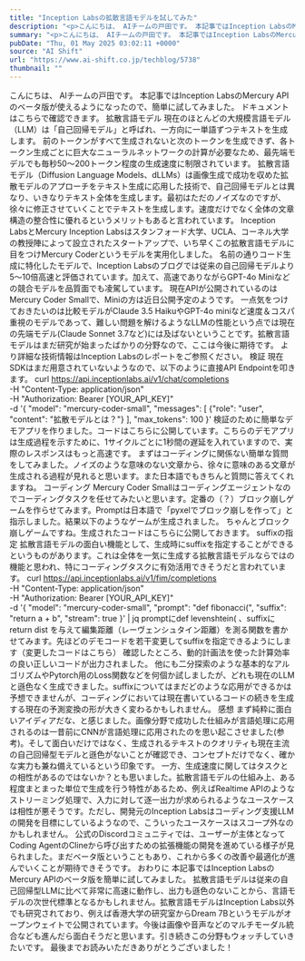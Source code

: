 ```yaml
---
title: "Inception Labsの拡散言語モデルを試してみた"
description: "<p>こんにちは、 AIチームの戸田です。 本記事ではInception LabsのMercury APIのベータ版が使えるようになったので、簡単に試してみました。 ドキュメントはこちらで確認できます。 拡散言語モデル 現在の [&#8230;]</p> <p>投稿 <a href='https://www.ai-shift.co.jp/techblog/5738' rel='nofollow'>Inception Labsの拡散言語モデルを試してみた</a> は <a href='https://www.ai-shift.co.jp' rel='nofollow'>株式会社AI Shift</a> に最初に表示されました。</p>"
summary: "<p>こんにちは、 AIチームの戸田です。 本記事ではInception LabsのMercury APIのベータ版が使えるようになったので、簡単に試してみました。 ドキュメントはこちらで確認できます。 拡散言語モデル 現在の [&#823"
pubDate: "Thu, 01 May 2025 03:02:11 +0000"
source: "AI Shift"
url: "https://www.ai-shift.co.jp/techblog/5738"
thumbnail: ""
---
```


こんにちは、 AIチームの戸田です。
本記事ではInception LabsのMercury APIのベータ版が使えるようになったので、簡単に試してみました。
ドキュメントはこちらで確認できます。
拡散言語モデル
現在のほとんどの大規模言語モデル（LLM）は「自己回帰モデル」と呼ばれ、一方向に一単語ずつテキストを生成します。
前のトークンがすべて生成されないと次のトークンを生成できず、各トークン生成ごとに巨大なニューラルネットワークの計算が必要なため、最先端モデルでも毎秒50〜200トークン程度の生成速度に制限されています。
拡散言語モデル（Diffusion Language Models、dLLMs）は画像生成で成功を収めた拡散モデルのアプローチをテキスト生成に応用した技術で、自己回帰モデルとは異なり、いきなりテキスト全体を生成します。最初はただのノイズなのですが、徐々に修正させていくことでテキストを生成します。速度だけでなく全体の文章構造の整合性に優れるというメリットもあると言われています。
Inception LabsとMercury
Inception Labsはスタンフォード大学、UCLA、コーネル大学の教授陣によって設立されたスタートアップで、いち早くこの拡散言語モデルに目をつけMercury Coderというモデルを実用化しました。
名前の通りコード生成に特化したモデルで、Inception Labsのブログでは従来の自己回帰モデルより5〜10倍高速と評価されています。加えて、高速でありながらGPT-4o Miniなどの競合モデルを品質面でも凌駕しています。
現在APIが公開されているのはMercury Coder Smallで、Miniの方は近日公開予定のようです。
一点気をつけておきたいのは比較モデルがClaude 3.5 HaikuやGPT-4o miniなど速度＆コスパ重視のモデルであって、難しい問題を解けるようなLLMの性能という点では現在の先端モデル(Claude Sonnet 3.7など)には及ばないということです。拡散言語モデルはまだ研究が始まったばかりの分野なので、ここは今後に期待です。
より詳細な技術情報はInception Labsのレポートをご参照ください。
検証
現在 SDKはまだ用意されていないようなので、以下のように直接API Endpointを叩きます。
curl https://api.inceptionlabs.ai/v1/chat/completions \
-H "Content-Type: application/json" \
-H "Authorization: Bearer [YOUR_API_KEY]" \
-d '{
"model": "mercury-coder-small",
"messages": [
{"role": "user", "content": "拡散モデルとは？"}
],
"max_tokens": 100
}'
検証のために簡単なデモアプリを作りました。コードはこちらに公開しています。こちらのデモアプリは生成過程を示すために、1サイクルごとに1秒間の遅延を入れていますので、実際のレスポンスはもっと高速です。
まずはコーディングに関係ない簡単な質問をしてみました。ノイズのような意味のない文章から、徐々に意味のある文章が生成される過程が見れると思います。また日本語でもきちんと質問に答えてくれますね。
コーディング
Mercury Coder Smallはコーディングエージェントなのでコーディングタスクを任せてみたいと思います。定番の（？）ブロック崩しゲームを作らせてみます。Promptは日本語で「pyxelでブロック崩しを作って」と指示しました。結果以下のようなゲームが生成されました。
ちゃんとブロック崩しゲームですね。生成されたコードはこちらに公開しておきます。
suffixの指定
拡散言語モデルの面白い機能として、生成時にsuffixを指定することができるというものがあります。これは全体を一気に生成する拡散言語モデルならではの機能と思われ、特にコーディングタスクに有効活用できそうだと言われています。
curl https://api.inceptionlabs.ai/v1/fim/completions \
-H "Content-Type: application/json" \
-H "Authorization: Bearer [YOUR_API_KEY]" \
-d '{
"model": "mercury-coder-small",
"prompt": "def fibonacci(",
"suffix": "return a + b",
"stream": true
}' | jq
promptにdef levenshtein(
、suffixにreturn dist
を与えて編集距離（レーヴェンシュタイン距離）を測る関数を書かせてみます。先ほどのデモコードを若干変更してsuffixを指定できるようにします（変更したコードはこちら）
確認したところ、動的計画法を使った計算効率の良い正しいコードが出力されました。
他にも二分探索のような基本的なアルゴリズムやPytorch用のLoss関数などを何個か試しましたが、どれも現在のLLMと遜色なく生成できました。suffixについてはまだどのような応用ができるかは予想できませんが、コーディングにおいては現在書いているコードの続きを生成する現在の予測変換の形が大きく変わるかもしれません。
感想
まず純粋に面白いアイディアだな、と感じました。画像分野で成功した仕組みが言語処理に応用されるのは一昔前にCNNが言語処理に応用されたのを思い起こさせました(参考)。そして面白いだけではなく、生成されるテキストのクオリティも現在主流の自己回帰型モデルと遜色がないことが確認でき、コンセプトだけでなく、確かな実力も兼ね備えているという印象です。
一方、生成速度に関してはタスクとの相性があるのではないか？とも思いました。拡散言語モデルの仕組み上、ある程度まとまった単位で生成を行う特性があるため、例えばRealtime APIのようなストリーミング処理で、入力に対して逐一出力が求められるようなユースケースは相性が悪そうです。ただし、開発元のInception Labsはコーディング支援LLMの開発を目標にしているようなので、こういったユースケースはスコープ外なのかもしれません。
公式のDiscordコミュニティでは、ユーザーが主体となってCoding AgentのClineから呼び出すための拡張機能の開発を進めている様子が見られました。まだベータ版ということもあり、これから多くの改善や最適化が進んでいくことが期待できそうです。
おわりに
本記事ではInception LabsのMercury APIのベータ版を簡単に試してみました。
拡散言語モデルは従来の自己回帰型LLMに比べて非常に高速に動作し、出力も遜色のないことから、言語モデルの次世代標準となるかもしれません。拡散言語モデルはInception Labs以外でも研究されており、例えば香港大学の研究室からDream 7Bというモデルがオープンウェイトで公開されています。今後は画像や音声などのマルチモーダル統合なども進んだら面白そうだと思います。引き続きこの分野もウォッチしていきたいです。
最後までお読みいただきありがとうございました！